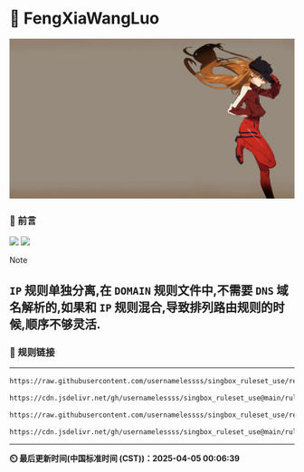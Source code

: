 
# 🧸 FengXiaWangLuo
![](https://raw.githubusercontent.com/usernamelessss/picture-bed/main/images/202504042256831.jpg)
### 📣 前言
![](https://shields.io/badge/-移除重复规则-ff69b4) ![](https://shields.io/badge/-IP&nbsp;规则单独存放不与&nbsp;DOMAIN&nbsp;等混合-green)
> [!NOTE]
**`IP` 规则单独分离,在 `DOMAIN` 规则文件中,不需要 `DNS` 域名解析的,如果和 `IP` 规则混合,导致排列路由规则的时候,顺序不够灵活.**
---

###  🔗 规则链接
---

```url
https://raw.githubusercontent.com/usernamelessss/singbox_ruleset_use/refs/heads/main/rule/FengXiaWangLuo/FengXiaWangLuo_No_IP.json
```

```url
https://cdn.jsdelivr.net/gh/usernamelessss/singbox_ruleset_use@main/rule/FengXiaWangLuo/FengXiaWangLuo_No_IP.json
```

```url
https://raw.githubusercontent.com/usernamelessss/singbox_ruleset_use/refs/heads/main/rule/FengXiaWangLuo/FengXiaWangLuo_No_IP.srs
```

```url
https://cdn.jsdelivr.net/gh/usernamelessss/singbox_ruleset_use@main/rule/FengXiaWangLuo/FengXiaWangLuo_No_IP.srs
```

---
**⏲️ 最后更新时间(中国标准时间 (CST))：2025-04-05 00:06:39**